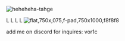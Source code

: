 

![heheheha-tahge](https://github.com/user-attachments/assets/54f5bcb1-c784-469b-8d9d-7200efd4f28c)


L L L L
![flat,750x,075,f-pad,750x1000,f8f8f8](https://github.com/user-attachments/assets/0bd943bf-ac9b-4d73-9fde-b958f5daefa8)




add me on discord for inquires: vor1c
